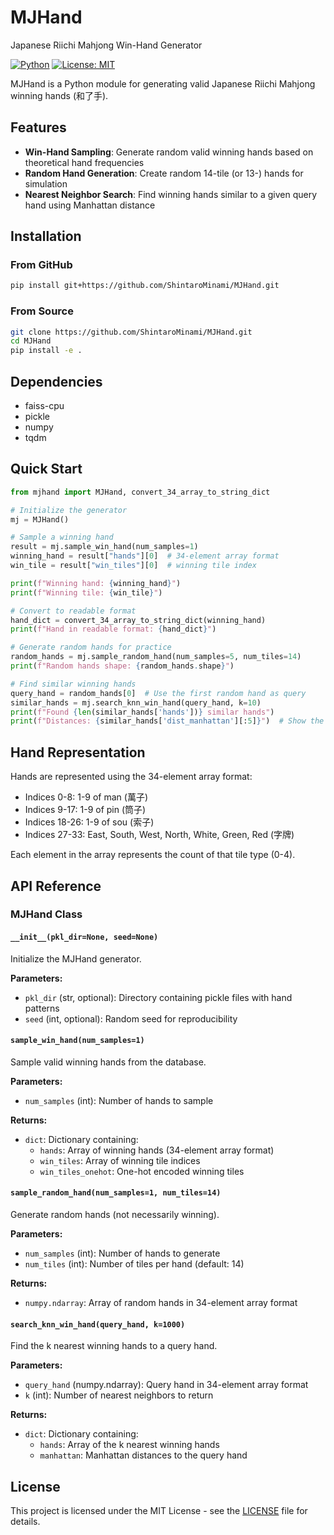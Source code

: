 # MJHand

Japanese Riichi Mahjong Win-Hand Generator

[![Python](https://img.shields.io/badge/python-3.6+-blue.svg)](https://www.python.org/downloads/)
[![License: MIT](https://img.shields.io/badge/License-MIT-yellow.svg)](https://opensource.org/licenses/MIT)

MJHand is a Python module for generating valid Japanese Riichi Mahjong winning hands (和了手).
## Features

- **Win-Hand Sampling**: Generate random valid winning hands based on theoretical hand frequencies
- **Random Hand Generation**: Create random 14-tile (or 13-) hands for simulation
- **Nearest Neighbor Search**: Find winning hands similar to a given query hand using Manhattan distance

## Installation

### From GitHub
```bash
pip install git+https://github.com/ShintaroMinami/MJHand.git
```

### From Source
```bash
git clone https://github.com/ShintaroMinami/MJHand.git
cd MJHand
pip install -e .
```

## Dependencies

- faiss-cpu
- pickle
- numpy
- tqdm

## Quick Start

```python
from mjhand import MJHand, convert_34_array_to_string_dict

# Initialize the generator
mj = MJHand()

# Sample a winning hand
result = mj.sample_win_hand(num_samples=1)
winning_hand = result["hands"][0]  # 34-element array format
win_tile = result["win_tiles"][0]  # winning tile index

print(f"Winning hand: {winning_hand}")
print(f"Winning tile: {win_tile}")

# Convert to readable format
hand_dict = convert_34_array_to_string_dict(winning_hand)
print(f"Hand in readable format: {hand_dict}")

# Generate random hands for practice
random_hands = mj.sample_random_hand(num_samples=5, num_tiles=14)
print(f"Random hands shape: {random_hands.shape}")

# Find similar winning hands
query_hand = random_hands[0]  # Use the first random hand as query
similar_hands = mj.search_knn_win_hand(query_hand, k=10)
print(f"Found {len(similar_hands['hands'])} similar hands")
print(f"Distances: {similar_hands['dist_manhattan'][:5]}")  # Show the first 5 distances
```

## Hand Representation

Hands are represented using the 34-element array format:
- Indices 0-8: 1-9 of man (萬子)
- Indices 9-17: 1-9 of pin (筒子) 
- Indices 18-26: 1-9 of sou (索子)
- Indices 27-33: East, South, West, North, White, Green, Red (字牌)

Each element in the array represents the count of that tile type (0-4).

## API Reference

### MJHand Class

#### `__init__(pkl_dir=None, seed=None)`
Initialize the MJHand generator.

**Parameters:**
- `pkl_dir` (str, optional): Directory containing pickle files with hand patterns
- `seed` (int, optional): Random seed for reproducibility

#### `sample_win_hand(num_samples=1)`
Sample valid winning hands from the database.

**Parameters:**
- `num_samples` (int): Number of hands to sample

**Returns:**
- `dict`: Dictionary containing:
  - `hands`: Array of winning hands (34-element array format)
  - `win_tiles`: Array of winning tile indices
  - `win_tiles_onehot`: One-hot encoded winning tiles

#### `sample_random_hand(num_samples=1, num_tiles=14)`
Generate random hands (not necessarily winning).

**Parameters:**
- `num_samples` (int): Number of hands to generate
- `num_tiles` (int): Number of tiles per hand (default: 14)

**Returns:**
- `numpy.ndarray`: Array of random hands in 34-element array format

#### `search_knn_win_hand(query_hand, k=1000)`
Find the k nearest winning hands to a query hand.

**Parameters:**
- `query_hand` (numpy.ndarray): Query hand in 34-element array format
- `k` (int): Number of nearest neighbors to return

**Returns:**
- `dict`: Dictionary containing:
  - `hands`: Array of the k nearest winning hands
  - `manhattan`: Manhattan distances to the query hand

## License

This project is licensed under the MIT License - see the [LICENSE](LICENSE) file for details.

